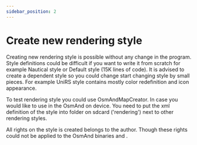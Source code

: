 ```yaml
---
sidebar_position: 2
---
```


# Create new rendering style

Creating new rendering style is possible without any change in the program. Style definitions could be difficult if you want to write it from scratch for example Nautical style or Default style (15K lines of code). It is advised to create a dependent style so you could change start changing style by small pieces. For example UniRS style contains mostly color redefinition and icon appearance.

To test rendering style you could use OsmAndMapCreator. In case you would like to use in the OsmAnd on device. You need to put the xml definition of the style into folder on sdcard ('rendering') next to other rendering styles.

All rights on the style is created belongs to the author. Though these rights could not be applied to the OsmAnd binaries and .
